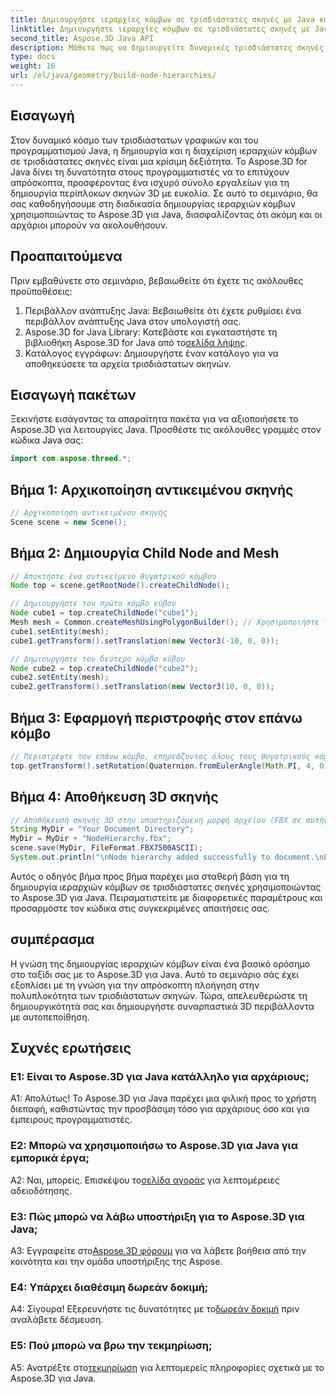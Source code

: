```yaml
---
title: Δημιουργήστε ιεραρχίες κόμβων σε τρισδιάστατες σκηνές με Java και Aspose.3D
linktitle: Δημιουργήστε ιεραρχίες κόμβων σε τρισδιάστατες σκηνές με Java και Aspose.3D
second_title: Aspose.3D Java API
description: Μάθετε πώς να δημιουργείτε δυναμικές τρισδιάστατες σκηνές σε Java με το Aspose.3D. Δημιουργήστε ιεραρχίες κόμβων χωρίς κόπο και αναβαθμίστε το τρισδιάστατο παιχνίδι γραφικών σας.
type: docs
weight: 16
url: /el/java/geometry/build-node-hierarchies/
---
```

## Εισαγωγή

Στον δυναμικό κόσμο των τρισδιάστατων γραφικών και του προγραμματισμού Java, η δημιουργία και η διαχείριση ιεραρχιών κόμβων σε τρισδιάστατες σκηνές είναι μια κρίσιμη δεξιότητα. Το Aspose.3D for Java δίνει τη δυνατότητα στους προγραμματιστές να το επιτύχουν απρόσκοπτα, προσφέροντας ένα ισχυρό σύνολο εργαλείων για τη δημιουργία περίπλοκων σκηνών 3D με ευκολία. Σε αυτό το σεμινάριο, θα σας καθοδηγήσουμε στη διαδικασία δημιουργίας ιεραρχιών κόμβων χρησιμοποιώντας το Aspose.3D για Java, διασφαλίζοντας ότι ακόμη και οι αρχάριοι μπορούν να ακολουθήσουν.

## Προαπαιτούμενα

Πριν εμβαθύνετε στο σεμινάριο, βεβαιωθείτε ότι έχετε τις ακόλουθες προϋποθέσεις:

1. Περιβάλλον ανάπτυξης Java: Βεβαιωθείτε ότι έχετε ρυθμίσει ένα περιβάλλον ανάπτυξης Java στον υπολογιστή σας.
2.  Aspose.3D for Java Library: Κατεβάστε και εγκαταστήστε τη βιβλιοθήκη Aspose.3D for Java από το[σελίδα λήψης](https://releases.aspose.com/3d/java/).
3. Κατάλογος εγγράφων: Δημιουργήστε έναν κατάλογο για να αποθηκεύσετε τα αρχεία τρισδιάστατων σκηνών.

## Εισαγωγή πακέτων

Ξεκινήστε εισάγοντας τα απαραίτητα πακέτα για να αξιοποιήσετε το Aspose.3D για λειτουργίες Java. Προσθέστε τις ακόλουθες γραμμές στον κώδικα Java σας:

```java
import com.aspose.threed.*;

```

## Βήμα 1: Αρχικοποίηση αντικειμένου σκηνής

```java
// Αρχικοποίηση αντικειμένου σκηνής
Scene scene = new Scene();
```

## Βήμα 2: Δημιουργία Child Node and Mesh

```java
// Αποκτήστε ένα αντικείμενο θυγατρικού κόμβου
Node top = scene.getRootNode().createChildNode();

// Δημιουργήστε τον πρώτο κόμβο κύβου
Node cube1 = top.createChildNode("cube1");
Mesh mesh = Common.createMeshUsingPolygonBuilder(); // Χρησιμοποιήστε τη μέθοδο δημιουργίας πλέγματος
cube1.setEntity(mesh);
cube1.getTransform().setTranslation(new Vector3(-10, 0, 0));

// Δημιουργήστε τον δεύτερο κόμβο κύβου
Node cube2 = top.createChildNode("cube2");
cube2.setEntity(mesh);
cube2.getTransform().setTranslation(new Vector3(10, 0, 0));
```

## Βήμα 3: Εφαρμογή περιστροφής στον επάνω κόμβο

```java
// Περιστρέψτε τον επάνω κόμβο, επηρεάζοντας όλους τους θυγατρικούς κόμβους
top.getTransform().setRotation(Quaternion.fromEulerAngle(Math.PI, 4, 0));
```

## Βήμα 4: Αποθήκευση 3D σκηνής

```java
// Αποθήκευση σκηνής 3D στην υποστηριζόμενη μορφή αρχείου (FBX σε αυτήν την περίπτωση)
String MyDir = "Your Document Directory";
MyDir = MyDir + "NodeHierarchy.fbx";
scene.save(MyDir, FileFormat.FBX7500ASCII);
System.out.println("\nNode hierarchy added successfully to document.\nFile saved at " + MyDir);
```

Αυτός ο οδηγός βήμα προς βήμα παρέχει μια σταθερή βάση για τη δημιουργία ιεραρχιών κόμβων σε τρισδιάστατες σκηνές χρησιμοποιώντας το Aspose.3D για Java. Πειραματιστείτε με διαφορετικές παραμέτρους και προσαρμόστε τον κώδικα στις συγκεκριμένες απαιτήσεις σας.

## συμπέρασμα

Η γνώση της δημιουργίας ιεραρχιών κόμβων είναι ένα βασικό ορόσημο στο ταξίδι σας με το Aspose.3D για Java. Αυτό το σεμινάριο σάς έχει εξοπλίσει με τη γνώση για την απρόσκοπτη πλοήγηση στην πολυπλοκότητα των τρισδιάστατων σκηνών. Τώρα, απελευθερώστε τη δημιουργικότητά σας και δημιουργήστε συναρπαστικά 3D περιβάλλοντα με αυτοπεποίθηση.

## Συχνές ερωτήσεις

### Ε1: Είναι το Aspose.3D για Java κατάλληλο για αρχάριους;

Α1: Απολύτως! Το Aspose.3D για Java παρέχει μια φιλική προς το χρήστη διεπαφή, καθιστώντας την προσβάσιμη τόσο για αρχάριους όσο και για έμπειρους προγραμματιστές.

### Ε2: Μπορώ να χρησιμοποιήσω το Aspose.3D για Java για εμπορικά έργα;

 Α2: Ναι, μπορείς. Επισκέψου το[σελίδα αγοράς](https://purchase.aspose.com/buy) για λεπτομέρειες αδειοδότησης.

### Ε3: Πώς μπορώ να λάβω υποστήριξη για το Aspose.3D για Java;

 A3: Εγγραφείτε στο[Aspose.3D φόρουμ](https://forum.aspose.com/c/3d/18) για να λάβετε βοήθεια από την κοινότητα και την ομάδα υποστήριξης της Aspose.

### Ε4: Υπάρχει διαθέσιμη δωρεάν δοκιμή;

 Α4: Σίγουρα! Εξερευνήστε τις δυνατότητες με το[δωρεάν δοκιμή](https://releases.aspose.com/) πριν αναλάβετε δέσμευση.

### Ε5: Πού μπορώ να βρω την τεκμηρίωση;

 A5: Ανατρέξτε στο[τεκμηρίωση](https://reference.aspose.com/3d/java/) για λεπτομερείς πληροφορίες σχετικά με το Aspose.3D για Java.